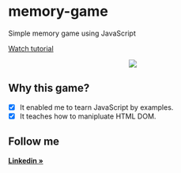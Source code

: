 # memory-game
Simple memory game using JavaScript 

<a href="https://www.youtube.com/watch?v=8JDiaYIgqTk">
    Watch tutorial
</a>

<p align="center">
    <a href="https://www.youtube.com/watch?v=8JDiaYIgqTk">
      <img src="https://raw.githubusercontent.com/moamahfouz/memory-game/main/assets/memory-game.png">
    </a>
</p>

## Why this game?

  - [x] It enabled me to tearn JavaScript by examples.
  - [x] It teaches how to manipluate HTML DOM.

## Follow me
 
  <a href="https://www.linkedin.com/mwlite/in/moamahfouz">
            <b> Linkedin »</b>
        </a>
   

